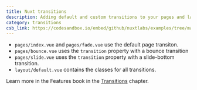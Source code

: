 ```yaml
---
title: Nuxt transitions
description: Adding default and custom transitions to your pages and layouts
category: transitions
csb_link: https://codesandbox.io/embed/github/nuxtlabs/examples/tree/master/transitions/nuxt-transitions?fontsize=14&hidenavigation=1&module=%2Flayouts%2Fdefault.vue&theme=dark&view=editor
---
```


<example-intro></example-intro>

- `pages/index.vue` and `pages/fade.vue` use the default page transiton.
- `pages/bounce.vue` uses the `transition` property with a bounce transition
- `pages/slide.vue` uses the `transition` property with a slide-bottom transition.
- `layout/default.vue` contains the classes for all transitions.

<base-alert type="next">

Learn more in the Features book in the [Transitions](/docs/2.x/features/transitions) chapter.

</base-alert>

<code-sandbox :src="csb_link"></code-sandbox>
